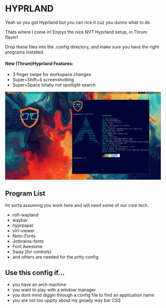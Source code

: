 # HYPRLAND

Yeah so you got Hyprland but you can rice it cuz you dunno what to do

Thats where I come in! Enjoys the nice NVT Hyprland setup, in Thrum flavor!

Drop these files into the .config directory, and make sure you have the right programs installed.

#### New (Thrum)Hyprland Features:
* 3 finger swipe for workspace changes
* Super+Shift+S screenshotting
* Super+Space totally not spotlight search

![alt text](https://github.com/ThrumWindsock/NVTHyprland/blob/main/hyprnvtdemo.png "Shes a looker")


## Program List

Im sorta assuming you work here and will need some of our core tech.

* rofi-wayland
* waybar
* hyprpaper
* virt-viewer
* Noto-Fonts
* Jetbrains-fonts
* Font Awesome
* Sway (for controls)
* and others are needed for the prtty config

## Use this config if...
* you have an arch machine
* you want to play with a window manager
* you dont mind diggin through a config file to find an application name
* you are not too uppity about my groady way bar CSS

